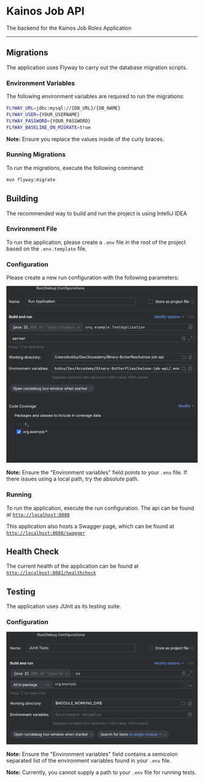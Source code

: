 # Kainos Job API

The backend for the Kainos Job Roles Application

---

## Migrations

The application uses Flyway to carry out the database migration scripts.

### Environment Variables

The following environment variables are required to run the migrations:

```bash
FLYWAY_URL=jdbc:mysql://{DB_URL}/{DB_NAME}
FLYWAY_USER={YOUR_USERNAME}
FLYWAY_PASSWORD={YOUR_PASSWORD}
FLYWAY_BASELINE_ON_MIGRATE=true
```

**Note:** Ensure you replace the values inside of the curly braces.

### Running Migrations

To run the migrations, execute the following command:

```bash
mvn flyway:migrate
```

## Building

The recommended way to build and run the project is using IntelliJ IDEA

### Environment File

To run the application, please create a `.env` file in the root of the project based on the `.env.template` file.

### Configuration

Please create a new run configuration with the following parameters:

![Build Config](assets/BuildConfig.png)

**Note:** Ensure the "Environment variables" field points to your `.env` file. If there issues using a local path, try the absolute path.

### Running

To run the application, execute the run configuration. The api can be found at [`http://localhost:8080`](http://localhost:8080)

This application also hosts a Swagger page, which can be found at [`http://localhost:8080/swagger`](http://localhost:8080/swagger)

## Health Check

The current health of the application can be found at [`http://localhost:8081/healthcheck`](http://localhost:8081/healthcheck)

## Testing

The application uses JUnit as its testing suite.

### Configuration

![Test Config](assets/TestConfig.png)

**Note:** Ensure the "Environment variables" field contains a semicolon separated list of the environment variables found in your `.env` file.

**Note:** Currently, you cannot supply a path to your `.env` file for running tests.
